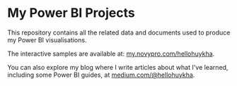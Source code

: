 # My Power BI Projects

This repository contains all the related data and documents used to produce my Power BI visualisations. 

The interactive samples are available at: [my.novypro.com/hellohuykha](my.novypro.com/hellohuykha).

You can also explore my blog where I write articles about what I've learned, including some Power BI guides, at [medium.com/@hellohuykha](https://medium.com/@hellohuykha).
